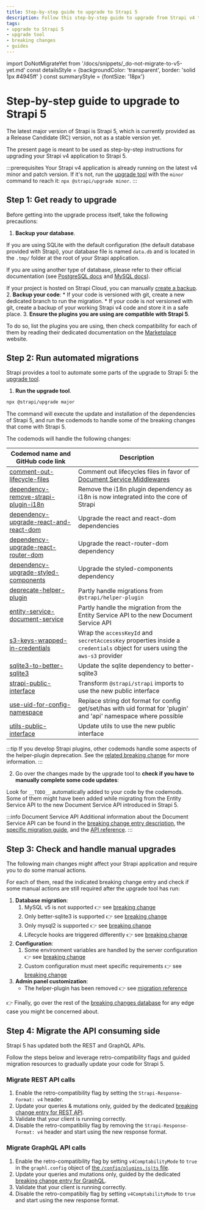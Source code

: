 ```yaml
---
title: Step-by-step guide to upgrade to Strapi 5
description: Follow this step-by-step guide to upgrade from Strapi v4 to Strapi 5
tags:
- upgrade to Strapi 5
- upgrade tool
- breaking changes
- guides
---
```


import DoNotMigrateYet from '/docs/snippets/_do-not-migrate-to-v5-yet.md'
const detailsStyle = {backgroundColor: 'transparent', border: 'solid 1px #4945ff' }
const summaryStyle = {fontSize: '18px'}

# Step-by-step guide to upgrade to Strapi 5

The latest major version of Strapi is Strapi 5, which is currently provided as a Release Candidate (RC) version, not as a stable version yet.

The present page is meant to be used as step-by-step instructions for upgrading your Strapi v4 application to Strapi 5.

:::prerequisites
Your Strapi v4 application is already running on the latest v4 minor and patch version. If it's not, run the [upgrade tool](/dev-docs/upgrade-tool) with the `minor` command to reach it: `npx @strapi/upgrade minor`.
:::

## Step 1: Get ready to upgrade

Before getting into the upgrade process itself, take the following precautions:

1. **Backup your database**.

  If you are using SQLite with the default configuration (the default database provided with Strapi), your database file is named `data.db` and is located in the `.tmp/` folder at the root of your Strapi application.
  
  If you are using another type of database, please refer to their official documentation (see [PostgreSQL docs](https://www.postgresql.org/docs/) and [MySQL docs](https://dev.mysql.com/doc/)).

  If your project is hosted on Strapi Cloud, you can manually [create a backup](/cloud/projects/settings#creating-a-manual-backup).
2. **Backup your code**:
    * If your code is versioned with git, create a new dedicated branch to run the migration.
    * If your code is _not_ versioned with git, create a backup of your working Strapi v4 code and store it in a safe place.
3. **Ensure the plugins you are using are compatible with Strapi 5**.

  To do so, list the plugins you are using, then check compatibility for each of them by reading their dedicated documentation on the [Marketplace](https://market.strapi.io/plugins) website.
  <!-- TODO v5: once we have a direct link to Strapi 5-compatible plugins, use it here and update instructions -->

## Step 2: Run automated migrations

Strapi provides a tool to automate some parts of the upgrade to Strapi 5: the [upgrade tool](/dev-docs/upgrade-tool).

1. **Run the upgrade tool**.  

  ```sh
  npx @strapi/upgrade major
  ```

  The command will execute the update and installation of the dependencies of Strapi 5, and run the codemods to handle some of the breaking changes that come with Strapi 5.

  The codemods will handle the following changes:

  | Codemod name and GitHub code link | Description |
  |-----------------------------------|-------------|
  | [comment-out-lifecycle-files](https://github.com/strapi/strapi/blob/develop/packages/utils/upgrade/resources/codemods/5.0.0/comment-out-lifecycle-files.code.ts) | Comment out lifecycles files in favor of [Document Service Middlewares](/dev-docs/migration/v4-to-v5/breaking-changes/lifecycle-hooks-document-service) | 
  | [dependency-remove-strapi-plugin-i18n](https://github.com/strapi/strapi/blob/develop/packages/utils/upgrade/resources/codemods/5.0.0/dependency-remove-strapi-plugin-i18n.json.ts) | Remove the i18n plugin dependency as i18n is now integrated into the core of Strapi |
  | [dependency-upgrade-react-and-react-dom](https://github.com/strapi/strapi/blob/develop/packages/utils/upgrade/resources/codemods/5.0.0/dependency-upgrade-react-and-react-dom.json.ts)  | Upgrade the react and react-dom dependencies | 
  | [dependency-upgrade-react-router-dom](https://github.com/strapi/strapi/blob/develop/packages/utils/upgrade/resources/codemods/5.0.0/dependency-upgrade-react-router-dom.json.ts)  | Upgrade the react-router-dom dependency |
  | [dependency-upgrade-styled-components](https://github.com/strapi/strapi/blob/develop/packages/utils/upgrade/resources/codemods/5.0.0/dependency-upgrade-styled-components.json.ts)  | Upgrade the styled-components dependency |
  | [deprecate-helper-plugin](https://github.com/strapi/strapi/blob/develop/packages/utils/upgrade/resources/codemods/5.0.0/deprecate-helper-plugin.code.ts)  | Partly handle migrations from `@strapi/helper-plugin` |
  | [entity-service-document-service](https://github.com/strapi/strapi/blob/develop/packages/utils/upgrade/resources/codemods/5.0.0/entity-service-document-service.code.ts)            | Partly handle the migration from the Entity Service API to the new Document Service API |
  | [s3-keys-wrapped-in-credentials](https://github.com/strapi/strapi/blob/develop/packages/utils/upgrade/resources/codemods/5.0.0/s3-keys-wrapped-in-credentials.code.ts)            | Wrap the `accessKeyId` and `secretAccessKey` properties inside a `credentials` object for users using the `aws-s3` provider | 
  | [sqlite3-to-better-sqlite3](https://github.com/strapi/strapi/blob/develop/packages/utils/upgrade/resources/codemods/5.0.0/sqlite3-to-better-sqlite3.json.ts)                                                                    | Update the sqlite dependency to better-sqlite3 | 
  | [strapi-public-interface](https://github.com/strapi/strapi/blob/develop/packages/utils/upgrade/resources/codemods/5.0.0/strapi-public-interface.code.ts)                          | Transform `@strapi/strapi` imports to use the new public interface | 
  | [use-uid-for-config-namespace](https://github.com/strapi/strapi/blob/develop/packages/utils/upgrade/resources/codemods/5.0.0/use-uid-for-config-namespace.code.ts)                | Replace string dot format for config get/set/has with uid format for 'plugin' and 'api' namespace where possible | 
  | [utils-public-interface](https://github.com/strapi/strapi/blob/develop/packages/utils/upgrade/resources/codemods/5.0.0/utils-public-interface.code.ts)                            | Update utils to use the new public interface | 

:::tip
If you develop Strapi plugins, other codemods handle some aspects of the helper-plugin deprecation. See the [related breaking change](/dev-docs/migration/v4-to-v5/breaking-changes/helper-plugin-deprecated) for more information.
:::

2. Go over the changes made by the upgrade tool to **check if you have to manually complete some code updates**:

  Look for `__TODO__` automatically added to your code by the codemods. Some of them might have been added while migrating from the Entity Service API to the new Document Service API introduced in Strapi 5.
  
  :::info Document Service API
  Additional information about the Document Service API can be found in the [breaking change entry description](/dev-docs/migration/v4-to-v5/breaking-changes/entity-service-deprecated), the [specific migration guide](/dev-docs/migration/v4-to-v5/additional-resources/from-entity-service-to-document-service), and the [API reference](/dev-docs/api/document-service).
  :::

## Step 3: Check and handle manual upgrades

The following main changes might affect your Strapi application and require you to do some manual actions.

For each of them, read the indicated breaking change entry and check if some manual actions are still required after the upgrade tool has run:

1. **Database migration**:
    1. MySQL v5 is not supported 👉 see [breaking change](/dev-docs/migration/v4-to-v5/breaking-changes/mysql5-unsupported)
    2. Only better-sqlite3 is supported 👉 see [breaking change](/dev-docs/migration/v4-to-v5/breaking-changes/only-better-sqlite3-for-sqlite)
    3. Only mysql2 is supported 👉 see [breaking change](/dev-docs/migration/v4-to-v5/breaking-changes/only-mysql2-package-for-mysql)
    4. Lifecycle hooks are triggered differently 👉 see [breaking change](/dev-docs/migration/v4-to-v5/breaking-changes/lifecycle-hooks-document-service)
2. **Configuration**:
    1. Some environment variables are handled by the server configuration 👉 see [breaking change](/dev-docs/migration/v4-to-v5/breaking-changes/removed-support-for-some-env-options)
    2. Custom configuration must meet specific requirements 👉 see [breaking change](/dev-docs/migration/v4-to-v5/breaking-changes/strict-requirements-config-files)
3. **Admin panel customization**:
    * The helper-plugin has been removed 👉 see [migration reference](/dev-docs/migration/v4-to-v5/additional-resources/helper-plugin)

👉 Finally, go over the rest of the [breaking changes database](/dev-docs/migration/v4-to-v5/breaking-changes) for any edge case you might be concerned about.

## Step 4: Migrate the API consuming side

Strapi 5 has updated both the REST and GraphQL APIs.

Follow the steps below and leverage retro-compatibility flags and guided migration resources to gradually update your code for Strapi 5.

### Migrate REST API calls

1. Enable the retro-compatibility flag by setting the `Strapi-Response-Format: v4` header.
2. Update your queries & mutations only, guided by the dedicated [breaking change entry for REST API](/dev-docs/migration/v4-to-v5/breaking-changes/new-response-format).
3. Validate that your client is running correctly.
4. Disable the retro-compatibiliy flag by removing the `Strapi-Response-Format: v4` header and start using the new response format.

### Migrate GraphQL API calls

1. Enable the retro-compatibility flag by setting `v4ComptabilityMode` to `true` in the `graphl.config` object of [the `/config/plugins.js|ts` file](/dev-docs/configurations/plugins#graphql).
2. Update your queries and mutations only, guided by the dedicated [breaking change entry for GraphQL](/dev-docs/migration/v4-to-v5/breaking-changes/graphql-api-updated).
3. Validate that your client is running correctly.
4. Disable the retro-compatibily flag by setting `v4ComptabilityMode` to `true` and start using the new response format.
